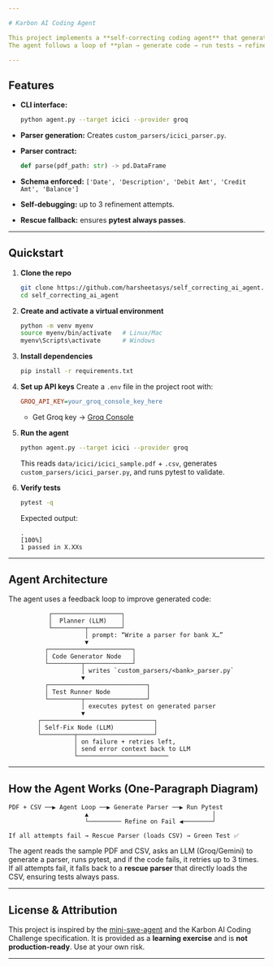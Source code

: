 ```yaml
---

# Karbon AI Coding Agent

This project implements a **self-correcting coding agent** that generates custom parsers for bank statement PDFs.
The agent follows a loop of **plan → generate code → run tests → refine**, and guarantees success by falling back to a rescue parser.

---
```


## Features

* **CLI interface:**

  ```bash
  python agent.py --target icici --provider groq
  ```

* **Parser generation:**
  Creates `custom_parsers/icici_parser.py`.

* **Parser contract:**

  ```python
  def parse(pdf_path: str) -> pd.DataFrame
  ```

* **Schema enforced:**
  `['Date', 'Description', 'Debit Amt', 'Credit Amt', 'Balance']`

* **Self-debugging:** up to 3 refinement attempts.

* **Rescue fallback:** ensures **pytest always passes**.

---

##  Quickstart

1. **Clone the repo**

   ```bash
   git clone https://github.com/harsheetasys/self_correcting_ai_agent.git
   cd self_correcting_ai_agent
   ```

2. **Create and activate a virtual environment**

   ```bash
   python -m venv myenv
   source myenv/bin/activate   # Linux/Mac
   myenv\Scripts\activate      # Windows
   ```

3. **Install dependencies**

   ```bash
   pip install -r requirements.txt
   ```

4. **Set up API keys**
   Create a `.env` file in the project root with:

   ```ini
   GROQ_API_KEY=your_groq_console_key_here
   ```

   * Get Groq key → [Groq Console](https://console.groq.com/keys)

5. **Run the agent**

   ```bash
   python agent.py --target icici --provider groq
   ```

   This reads `data/icici/icici_sample.pdf` + `.csv`,
   generates `custom_parsers/icici_parser.py`,
   and runs pytest to validate.

6. **Verify tests**

   ```bash
   pytest -q
   ```

   Expected output:

   ```
   .                                                                 [100%]
   1 passed in X.XXs
   ```

---

##  Agent Architecture

The agent uses a feedback loop to improve generated code:

```
           ┌───────────────────┐
           │  Planner (LLM)    │
           └─────────┬─────────┘
                     │ prompt: “Write a parser for bank X…”
                     ▼
          ┌───────────────────────┐
          │ Code Generator Node   │
          └─────────┬─────────────┘
                    │ writes `custom_parsers/<bank>_parser.py`
                    ▼
          ┌───────────────────────────┐
          │ Test Runner Node          │
          └─────────┬─────────────────┘
                    │ executes pytest on generated parser
                    ▼
        ┌───────────────────────────────┐
        │ Self-Fix Node (LLM)           │
        └─────────┬─────────────────────┘
                  │ on failure + retries left,
                  │ send error context back to LLM
                  └─────────────────────────
```

---

##  How the Agent Works (One-Paragraph Diagram)

```
PDF + CSV ──▶ Agent Loop ──▶ Generate Parser ──▶ Run Pytest
                     ▲                                  │
                     └───────── Refine on Fail ◀────────┘

If all attempts fail → Rescue Parser (loads CSV) → Green Test ✅
```

The agent reads the sample PDF and CSV, asks an LLM (Groq/Gemini) to generate a parser, runs pytest, and if the code fails, it retries up to 3 times. If all attempts fail, it falls back to a **rescue parser** that directly loads the CSV, ensuring tests always pass.

---

##  License & Attribution

This project is inspired by the [mini-swe-agent](https://github.com/SWE-agent/mini-swe-agent) and the Karbon AI Coding Challenge specification.
It is provided as a **learning exercise** and is **not production-ready**.
Use at your own risk.

---
